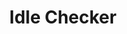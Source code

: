---
title: Idle Checker
position: 1
type:
description: 'Minimum Permission Level: Admin'
parameters:
  - name: action
    content: '"enable", "disable", or "status"'
content_markdown: >-
  Controls aspects of the Idle Checker / Idle Mover functionality. When enabled,
  users who are idle longer than the designated time threshold will be
  automatically moved to the specified channel.
left_code_blocks:
  - code_block: |-
      !idlechecker
      !idlecheck
      !idle
    title: Command Aliases
    language:
  - code_block: |-
      disable
      off
    title: Disable
    language:
  - code_block: |-
      enable
      on
    title: Enable
    language:
  - code_block: |-
      status
      <none> (Default, when no arguments are used.)
    title: Status
    language:
right_code_blocks:
  - code_block: '!idlechecker enable'
    title: Enable Module
    language:
  - code_block: '!idlechecker disable'
    title: Disable Module
    language:
  - code_block: '!idlechecker status'
    title: Check Module Status
    language:
---